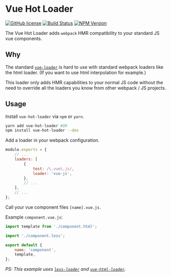 # Vue Hot Loader
[![GitHub license](https://img.shields.io/badge/license-MIT-blue.svg)](https://raw.githubusercontent.com/jshmrtn/vue-hot-loader/master/LICENSE)
[![Build Status](https://travis-ci.org/jshmrtn/vue-hot-loader.svg?branch=master)](https://travis-ci.org/jshmrtn/vue-hot-loader)
[![NPM Version](https://img.shields.io/npm/v/vue-hot-loader.svg)](https://www.npmjs.com/package/vue-hot-loader)

The Vue Hot Loader adds `webpack` HMR compatibility to your standard JS vue components.

## Why

The standard [`vue-loader`](https://github.com/vuejs/vue-loader) is hard to use with standard webpack loaders like the html loader. (If you want to use html interpolation for example.)
 
This loader only adds HMR capabilities to your normal JS code without the need to override all the loaders you know from other webpack / JS projects.

## Usage

Install `vue-hot-loader` via `npm` or `yarn`.

```bash
yarn add vue-hot-loader #OR
npm install vue-hot-loader --dev
```

Add a loader in your webpack configuration.

```js
module.exports = {
    // ...
    loaders: [
        {
            test: /\.vue\.js/,
            loader: 'vue-js',
        },
        // ...
    ],
    // ...
};
```

Call your vue component files `[name].vue.js`.

Example `component.vue.js`:

```js
import template from './component.html';

import './component.less';

export default {
    name: 'component',
    template,
};
```

_PS: This example uses [`less-loader`](https://github.com/webpack/less-loader) and [`vue-html-loader`](https://github.com/vuejs/vue-html-loader)._ 